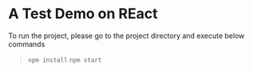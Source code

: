 # A Test Demo on REact
To run the project, please go to the project directory and execute below commands

> `npm install`
> `npm start`
